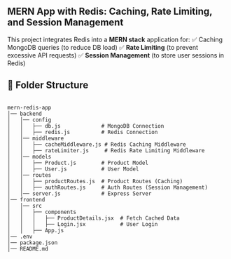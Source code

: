 ## MERN App with Redis: Caching, Rate Limiting, and Session Management

This project integrates Redis into a **MERN stack** application for: ✅ Caching MongoDB queries (to reduce DB load)
✅ **Rate Limiting** (to prevent excessive API requests)
✅ **Session Management** (to store user sessions in Redis)

## 📂 Folder Structure

```

mern-redis-app
│── backend
│   │── config
│   │   ├── db.js             # MongoDB Connection
│   │   ├── redis.js          # Redis Connection
│   │── middleware
│   │   ├── cacheMiddleware.js # Redis Caching Middleware
│   │   ├── rateLimiter.js     # Redis Rate Limiting Middleware
│   │── models
│   │   ├── Product.js        # Product Model
│   │   ├── User.js           # User Model
│   │── routes
│   │   ├── productRoutes.js  # Product Routes (Caching)
│   │   ├── authRoutes.js     # Auth Routes (Session Management)
│   │── server.js             # Express Server
│── frontend
│   │── src
│   │   ├── components
│   │   │   ├── ProductDetails.jsx  # Fetch Cached Data
│   │   │   ├── Login.jsx           # User Login
│   │   ├── App.js
│── .env
│── package.json
│── README.md

```
